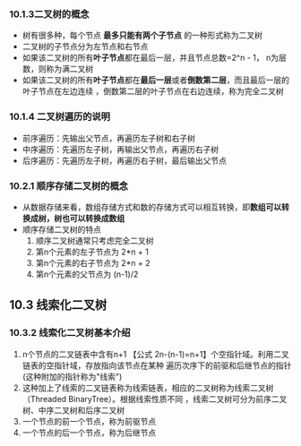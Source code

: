 ### 10.1.3二叉树的概念
- 树有很多种，每个节点 **最多只能有两个子节点** 的一种形式称为二叉树
- 二叉树的子节点分为左节点和右节点
- 如果该二叉树的所有**叶子节点**都在最后一层，并且节点总数=2^n - 1， n为层数，则称为满二叉树
- 如果该二叉树的所有**叶子节点**都在**最后一层**或者**倒数第二层**，而且最后一层的叶子节点在左边连续
，倒数第二层的叶子节点在右边连续，称为完全二叉树

### 10.1.4 二叉树遍历的说明
- 前序遍历：先输出父节点，再遍历左子树和右子树
- 中序遍历：先遍历左子树，再输出父节点，再遍历右子树
- 后序遍历：先遍历左子树，再遍历右子树，最后输出父节点

### 10.2.1 顺序存储二叉树的概念
 - 从数据存储来看，数组存储方式和数的存储方式可以相互转换，即**数组可以转换成树，树也可以转换成数组**
 - 顺序存储二叉树的特点
    1. 顺序二叉树通常只考虑完全二叉树
    2. 第n个元素的左子节点为 2*n + 1
    3. 第n个元素的右子节点为 2*n + 2
    4. 第n个元素的父节点为   (n-1)/2
    
## 10.3 线索化二叉树
### 10.3.2 线索化二叉树基本介绍
1. n个节点的二叉链表中含有n+1 【公式 2n-(n-1)=n+1】个空指针域。利用二叉链表的空指针域，存放指向该节点在某种
遍历次序下的前驱和后继节点的指针 (这种附加的指针称为"线索")
2. 这种加上了线索的二叉链表称为线索链表，相应的二叉树称为线索二叉树（Threaded BinaryTree）。根据线索性质不同
，线索二叉树可分为前序二叉树、中序二叉树和后序二叉树
3. 一个节点的前一个节点，称为前驱节点
4. 一个节点的后一个节点，称为后继节点 
    
    
    
    
    
    
    
    
    
    
    
    
    
    
    
    
    
    
    
    